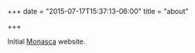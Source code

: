 +++
date = "2015-07-17T15:37:13-06:00"
title = "about"

+++

Initial [Monasca](wiki.openstack.org/wiki/Monasca) website.
